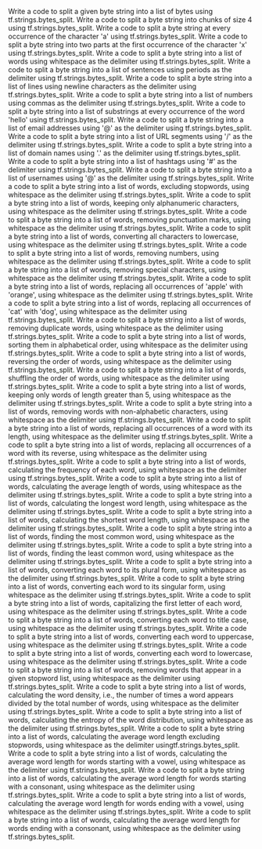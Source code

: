Write a code to split a given byte string into a list of bytes using tf.strings.bytes_split.
Write a code to split a byte string into chunks of size 4 using tf.strings.bytes_split.
Write a code to split a byte string at every occurrence of the character 'a' using tf.strings.bytes_split.
Write a code to split a byte string into two parts at the first occurrence of the character 'x' using tf.strings.bytes_split.
Write a code to split a byte string into a list of words using whitespace as the delimiter using tf.strings.bytes_split.
Write a code to split a byte string into a list of sentences using periods as the delimiter using tf.strings.bytes_split.
Write a code to split a byte string into a list of lines using newline characters as the delimiter using tf.strings.bytes_split.
Write a code to split a byte string into a list of numbers using commas as the delimiter using tf.strings.bytes_split.
Write a code to split a byte string into a list of substrings at every occurrence of the word 'hello' using tf.strings.bytes_split.
Write a code to split a byte string into a list of email addresses using '@' as the delimiter using tf.strings.bytes_split.
Write a code to split a byte string into a list of URL segments using '/' as the delimiter using tf.strings.bytes_split.
Write a code to split a byte string into a list of domain names using '.' as the delimiter using tf.strings.bytes_split.
Write a code to split a byte string into a list of hashtags using '#' as the delimiter using tf.strings.bytes_split.
Write a code to split a byte string into a list of usernames using '@' as the delimiter using tf.strings.bytes_split.
Write a code to split a byte string into a list of words, excluding stopwords, using whitespace as the delimiter using tf.strings.bytes_split.
Write a code to split a byte string into a list of words, keeping only alphanumeric characters, using whitespace as the delimiter using tf.strings.bytes_split.
Write a code to split a byte string into a list of words, removing punctuation marks, using whitespace as the delimiter using tf.strings.bytes_split.
Write a code to split a byte string into a list of words, converting all characters to lowercase, using whitespace as the delimiter using tf.strings.bytes_split.
Write a code to split a byte string into a list of words, removing numbers, using whitespace as the delimiter using tf.strings.bytes_split.
Write a code to split a byte string into a list of words, removing special characters, using whitespace as the delimiter using tf.strings.bytes_split.
Write a code to split a byte string into a list of words, replacing all occurrences of 'apple' with 'orange', using whitespace as the delimiter using tf.strings.bytes_split.
Write a code to split a byte string into a list of words, replacing all occurrences of 'cat' with 'dog', using whitespace as the delimiter using tf.strings.bytes_split.
Write a code to split a byte string into a list of words, removing duplicate words, using whitespace as the delimiter using tf.strings.bytes_split.
Write a code to split a byte string into a list of words, sorting them in alphabetical order, using whitespace as the delimiter using tf.strings.bytes_split.
Write a code to split a byte string into a list of words, reversing the order of words, using whitespace as the delimiter using tf.strings.bytes_split.
Write a code to split a byte string into a list of words, shuffling the order of words, using whitespace as the delimiter using tf.strings.bytes_split.
Write a code to split a byte string into a list of words, keeping only words of length greater than 5, using whitespace as the delimiter using tf.strings.bytes_split.
Write a code to split a byte string into a list of words, removing words with non-alphabetic characters, using whitespace as the delimiter using tf.strings.bytes_split.
Write a code to split a byte string into a list of words, replacing all occurrences of a word with its length, using whitespace as the delimiter using tf.strings.bytes_split.
Write a code to split a byte string into a list of words, replacing all occurrences of a word with its reverse, using whitespace as the delimiter using tf.strings.bytes_split.
Write a code to split a byte string into a list of words, calculating the frequency of each word, using whitespace as the delimiter using tf.strings.bytes_split.
Write a code to split a byte string into a list of words, calculating the average length of words, using whitespace as the delimiter using tf.strings.bytes_split.
Write a code to split a byte string into a list of words, calculating the longest word length, using whitespace as the delimiter using tf.strings.bytes_split.
Write a code to split a byte string into a list of words, calculating the shortest word length, using whitespace as the delimiter using tf.strings.bytes_split.
Write a code to split a byte string into a list of words, finding the most common word, using whitespace as the delimiter using tf.strings.bytes_split.
Write a code to split a byte string into a list of words, finding the least common word, using whitespace as the delimiter using tf.strings.bytes_split.
Write a code to split a byte string into a list of words, converting each word to its plural form, using whitespace as the delimiter using tf.strings.bytes_split.
Write a code to split a byte string into a list of words, converting each word to its singular form, using whitespace as the delimiter using tf.strings.bytes_split.
Write a code to split a byte string into a list of words, capitalizing the first letter of each word, using whitespace as the delimiter using tf.strings.bytes_split.
Write a code to split a byte string into a list of words, converting each word to title case, using whitespace as the delimiter using tf.strings.bytes_split.
Write a code to split a byte string into a list of words, converting each word to uppercase, using whitespace as the delimiter using tf.strings.bytes_split.
Write a code to split a byte string into a list of words, converting each word to lowercase, using whitespace as the delimiter using tf.strings.bytes_split.
Write a code to split a byte string into a list of words, removing words that appear in a given stopword list, using whitespace as the delimiter using tf.strings.bytes_split.
Write a code to split a byte string into a list of words, calculating the word density, i.e., the number of times a word appears divided by the total number of words, using whitespace as the delimiter using tf.strings.bytes_split.
Write a code to split a byte string into a list of words, calculating the entropy of the word distribution, using whitespace as the delimiter using tf.strings.bytes_split.
Write a code to split a byte string into a list of words, calculating the average word length excluding stopwords, using whitespace as the delimiter usingtf.strings.bytes_split.
Write a code to split a byte string into a list of words, calculating the average word length for words starting with a vowel, using whitespace as the delimiter using tf.strings.bytes_split.
Write a code to split a byte string into a list of words, calculating the average word length for words starting with a consonant, using whitespace as the delimiter using tf.strings.bytes_split.
Write a code to split a byte string into a list of words, calculating the average word length for words ending with a vowel, using whitespace as the delimiter using tf.strings.bytes_split.
Write a code to split a byte string into a list of words, calculating the average word length for words ending with a consonant, using whitespace as the delimiter using tf.strings.bytes_split.